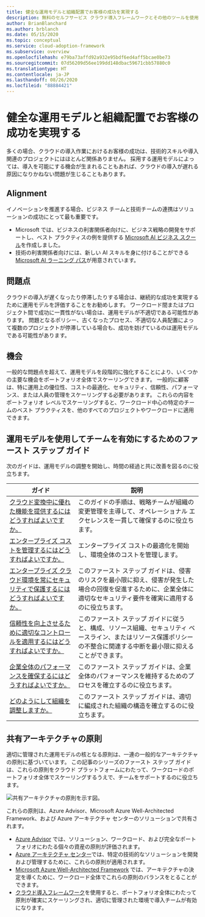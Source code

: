 ```yaml
---
title: 健全な運用モデルと組織配置でお客様の成功を実現する
description: 無料のセルフサービス クラウド導入フレームワークとその他のツールを使用して、お客様の成功を実現するクラウド導入の意思決定に役立てることができます。
author: BrianBlanchard
ms.author: brblanch
ms.date: 05/15/2020
ms.topic: conceptual
ms.service: cloud-adoption-framework
ms.subservice: overview
ms.openlocfilehash: e79ba73affd92a932e95bdf6ed4aff5bcae0be73
ms.sourcegitcommit: 07d56209d56ee199dd148dbac59671cbb57880c0
ms.translationtype: HT
ms.contentlocale: ja-JP
ms.lasthandoff: 08/26/2020
ms.locfileid: "88884421"
---
```

# <a name="enable-customer-success-with-a-sound-operating-model-and-organizational-alignment"></a>健全な運用モデルと組織配置でお客様の成功を実現する

多くの場合、クラウドの導入作業におけるお客様の成功は、技術的スキルや導入関連のプロジェクトにはほとんど関係ありません。 採用する運用モデルによっては、導入を可能にする機会が生まれることもあれば、クラウドの導入が遅れる原因になりかねない問題が生じることもあります。

## <a name="alignment"></a>Alignment

イノベーションを推進する場合、ビジネス チームと技術チームの連携はソリューションの成功にとって最も重要です。

- Microsoft では、ビジネスの利害関係者向けに、ビジネス戦略の開発をサポートし、ベスト プラクティスの例を提供する [Microsoft AI ビジネス スクール](https://www.microsoft.com/ai/ai-business-school)を作成しました。
- 技術の利害関係者向けには、新しい AI スキルを身に付けることができる [Microsoft AI ラーニング パス](/learn/)が用意されています。

## <a name="blockers"></a>問題点

クラウドの導入が遅くなったり停滞したりする場合は、継続的な成功を実現するために運用モデルを評価することをお勧めします。 ワークロード間またはプロジェクト間で成功に一貫性がない場合は、運用モデルが不適切である可能性があります。 問題となるポリシー、古くなったプロセス、不適切な人員配置によって複数のプロジェクトが停滞している場合も、成功を妨げているのは運用モデルである可能性があります。

## <a name="opportunities"></a>機会

一般的な問題点を超えて、運用モデルを段階的に強化することにより、いくつかの主要な機会をポートフォリオ全体でスケーリングできます。 一般的に顧客は、特に運用上の優位性、コストの最適化、セキュリティ、信頼性、パフォーマンス、または人員の管理をスケーリングする必要があります。 これらの内容をポートフォリオ レベルでスケーリングすると、ワークロード中心の特定のチームのベスト プラクティスを、他のすべてのプロジェクトやワークロードに適用できます。

## <a name="get-started-guides-to-enable-teams-through-an-operating-model"></a>運用モデルを使用してチームを有効にするためのファースト ステップ ガイド

次のガイドは、運用モデルの調整を開始し、時間の経過と共に改善を図るのに役立ちます。

| ガイド                                                                                    | 説明                                                                                                                               |
|-------------------------------------------------------------------------------------|--------------------------------------------------------------------------------------------------------------------------------|
| [クラウド変換中に優れた機能を提供するにはどうすればよいですか。](./operational-excellence.md)                   | このガイドの手順は、戦略チームが組織の変更管理を主導して、オペレーショナル エクセレンスを一貫して確保するのに役立ちます。 |
| [エンタープライズ コストを管理するにはどうすればよいですか。](./manage-costs.md)                                          | エンタープライズ コストの最適化を開始し、環境全体のコストを管理します。                                                                           |
| [エンタープライズ クラウド環境を常にセキュリティで保護するにはどうすればよいですか。](./security.md)             | このファースト ステップ ガイドは、侵害のリスクを最小限に抑え、侵害が発生した場合の回復を促進するために、企業全体に適切なセキュリティ要件を確実に適用するのに役立ちます。                                       |
| [信頼性を向上させるために適切なコントロールを適用するにはどうすればよいですか。](./reliability.md)                   | このファースト ステップ ガイドに従うと、構成、リソース組織、セキュリティ ベースライン、またはリソース保護ポリシーの不整合に関連する中断を最小限に抑えることができます。 |
| [企業全体のパフォーマンスを確保するにはどうすればよいですか。](./performance.md)                               | このファースト ステップ ガイドは、企業全体のパフォーマンスを維持するためのプロセスを確立するのに役立ちます。                               |
| [どのようにして組織を調整しますか。](./org-alignment.md)                               | このファースト ステップ ガイドは、適切に編成された組織の構造を確立するのに役立ちます。                               |

## <a name="shared-architecture-principles"></a>共有アーキテクチャの原則

適切に管理された運用モデルの核となる原則は、一連の一般的なアーキテクチャの原則に基づいています。 この記事のシリーズのファースト ステップ ガイドは、これらの原則をクラウド プラットフォームにわたって、ワークロードのポートフォリオ全体でスケーリングするうえで、チームをサポートするのに役立ちます。

![共有アーキテクチャの原則を示す図。](../_images/shared-principles.png)

これらの原則は、Azure Advisor、Microsoft Azure Well-Architected Framework、および Azure アーキテクチャ センターのソリューションで共有されます。

- [Azure Advisor](/azure/advisor/advisor-overview) では、ソリューション、ワークロード、および完全なポートフォリオにわたる個々の資産の原則が評価されます。
- [Azure アーキテクチャ センター](/azure/architecture/)では、特定の技術的なソリューションを開発および管理するために、これらの原則が適用されます。
- [Microsoft Azure Well-Architected Framework](/azure/architecture/framework/) では、アーキテクチャの決定を導くために、ワークロード全体でこれらの原則のバランスをとることができます。
- [クラウド導入フレームワーク](../index.yml)を使用すると、ポートフォリオ全体にわたって原則が確実にスケーリングされ、適切に管理された環境で導入チームが有効になります。
